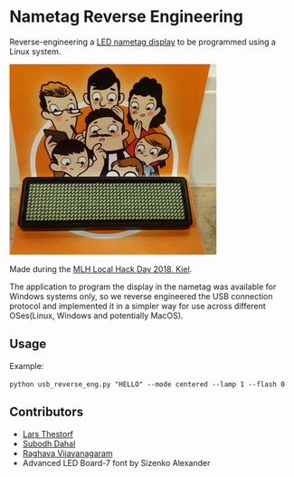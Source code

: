 # Nametag Reverse Engineering

Reverse-engineering a [LED nametag display](https://led-tag.sertronics.shop) to be programmed using a Linux system.

![Demo video](./demo.gif)

Made during the [MLH Local Hack Day 2018, Kiel](https://localhackday.mlh.io/lhd-2018/events/1299).

The application to program the display in the nametag was available for Windows systems only, so we reverse engineered the USB connection protocol and implemented it in a simpler way for use across different OSes(Linux, Windows and potentially MacOS).

## Usage

Example:

`python usb_reverse_eng.py "HELLO" --mode centered --lamp 1 --flash 0`

## Contributors

 - [Lars Thestorf](https://github.com/Lars-Thestorf)
 - [Subodh Dahal](https://github.com/SubodhDahal)
 - [Raghava Vijayanagaram](https://github.com/KannaRaghava)
 - Advanced LED Board-7 font by Sizenko Alexander
